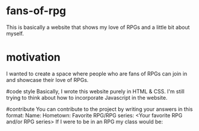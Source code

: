 # fans-of-rpg
This is basically a website that shows my love of RPGs and a little bit about myself.

# motivation
I wanted to create a space where people who are fans of RPGs can join in and showcase their love of RPGs.

#code style
Basically, I wrote this website purely in HTML & CSS. I'm still trying to think about how to incorporate Javascript in the website.

#contribute
You can contribute to the project by writing your answers in this format:
Name: <Your name>
Hometown: <Your hometown>
Favorite RPG/RPG series: <Your favorite RPG and/or RPG series>
If I were to be in an RPG my class would be: <your class>

